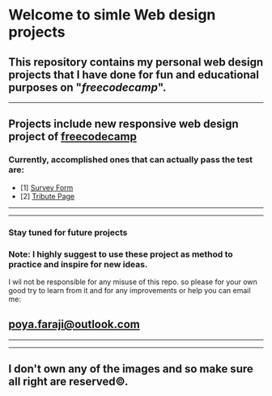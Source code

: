 # Welcome to simle Web design projects
## This repository contains my personal web design projects that I have done for fun and educational purposes on "*freecodecamp*". 
----

## Projects include new responsive web design project of [freecodecamp](https://www.freecodecamp.org/learn/2022/responsive-web-design/)

### Currently, accomplished ones that can actually pass the test are:
- [1] [Survey Form](https://github.com/IWBTFY/Simple-Web-Design-Projects/tree/main/Responsive-web-design/Survey%20Form)
- [2] [Tribute Page](https://github.com/IWBTFY/Simple-Web-Design-Projects/tree/main/Responsive-web-design/Tribute%20Page)

---
---
### Stay tuned for future projects
### **Note:** I highly suggest to use these project as method to practice and inspire for  new ideas.
I wil not be responsible for any misuse of this repo. so please for your own good try to learn from it and for any improvements  or help you can email me:

## poya.faraji@outlook.com
-----------
-----------

## I don't own any of the images and so make sure all right are reserved©. 
